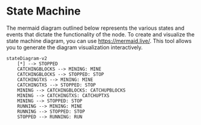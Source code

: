 # State Machine

The mermaid diagram outlined below represents the various states and events that dictate the functionality of the node. To create and visualize the state machine diagram, you can use https://mermaid.live/. This tool allows you to generate the diagram visualization interactively.

```mermaid
stateDiagram-v2
    [*] --> STOPPED
    CATCHINGBLOCKS --> MINING: MINE
    CATCHINGBLOCKS --> STOPPED: STOP
    CATCHINGTXS --> MINING: MINE
    CATCHINGTXS --> STOPPED: STOP
    MINING --> CATCHINGBLOCKS: CATCHUPBLOCKS
    MINING --> CATCHINGTXS: CATCHUPTXS
    MINING --> STOPPED: STOP
    RUNNING --> MINING: MINE
    RUNNING --> STOPPED: STOP
    STOPPED --> RUNNING: RUN
```